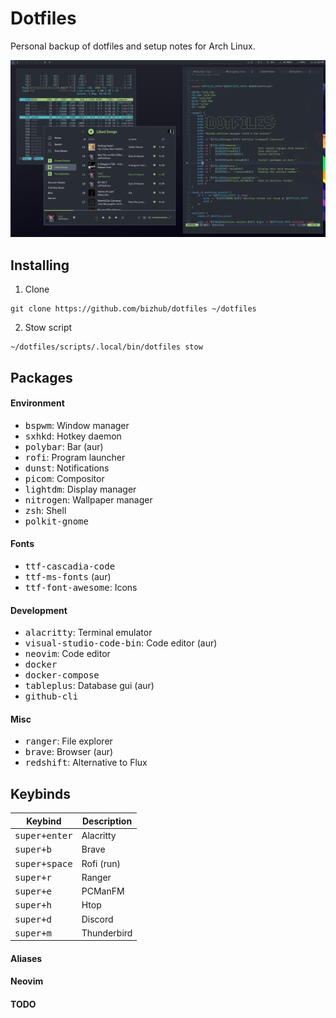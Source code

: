 # Dotfiles
Personal backup of dotfiles and setup notes for Arch Linux.

![](https://raw.githubusercontent.com/bizhub/dotfiles/master/preview.png)

## Installing

1. Clone
```shell
git clone https://github.com/bizhub/dotfiles ~/dotfiles
```

2. Stow script
```shell
~/dotfiles/scripts/.local/bin/dotfiles stow
```

## Packages

#### Environment
* <kbd>bspwm</kbd>: Window manager
* <kbd>sxhkd</kbd>: Hotkey daemon
* <kbd>polybar</kbd>: Bar (aur)
* <kbd>rofi</kbd>: Program launcher
* <kbd>dunst</kbd>: Notifications
* <kbd>picom</kbd>: Compositor
* <kbd>lightdm</kbd>: Display manager
* <kbd>nitrogen</kbd>: Wallpaper manager
* <kbd>zsh</kbd>: Shell
* <kbd>polkit-gnome</kbd>

#### Fonts
* <kbd>ttf-cascadia-code</kbd>
* <kbd>ttf-ms-fonts</kbd> (aur)
* <kbd>ttf-font-awesome</kbd>: Icons

#### Development
* <kbd>alacritty</kbd>: Terminal emulator
* <kbd>visual-studio-code-bin</kbd>: Code editor (aur)
* <kbd>neovim</kbd>: Code editor
* <kbd>docker</kbd>
* <kbd>docker-compose</kbd>
* <kbd>tableplus</kbd>: Database gui (aur)
* <kbd>github-cli</kbd>

#### Misc
* <kbd>ranger</kbd>: File explorer
* <kbd>brave</kbd>: Browser (aur)
* <kbd>redshift</kbd>: Alternative to Flux

## Keybinds
Keybind                | Description
-----------------------|---------------------------------------
<kbd>super+enter</kbd> | Alacritty
<kbd>super+b</kbd>     | Brave
<kbd>super+space</kbd> | Rofi (run)
<kbd>super+r</kbd>     | Ranger
<kbd>super+e</kbd>     | PCManFM
<kbd>super+h</kbd>     | Htop
<kbd>super+d</kbd>     | Discord
<kbd>super+m</kbd>     | Thunderbird

#### Aliases

#### Neovim

#### TODO

